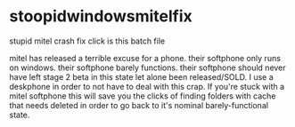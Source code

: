 # stoopidwindowsmitelfix
stupid mitel crash fix click is this batch file

mitel has released a terrible excuse for a phone.
their softphone only runs on windows.
their softphone barely functions.
their softphone should never have left stage 2 beta in this state let alone been released/SOLD.
I use a deskphone in order to not have to deal with this crap.
If you're stuck with a mitel softphone this will save you the clicks of finding folders with cache that needs deleted in order to go back to it's nominal barely-functional state. 
